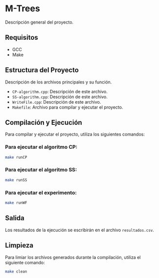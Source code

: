 # M-Trees

Descripción general del proyecto.

## Requisitos

- GCC
- Make

## Estructura del Proyecto

Descripción de los archivos principales y su función.

- `CP-algorithm.cpp`: Descripción de este archivo.
- `SS-algorithm.cpp`: Descripción de este archivo.
- `WriteFile.cpp`: Descripción de este archivo.
- `Makefile`: Archivo para compilar y ejecutar el proyecto.

## Compilación y Ejecución

Para compilar y ejecutar el proyecto, utiliza los siguientes comandos:

### Para ejecutar el algoritmo CP:

```sh
make runCP
```

### Para ejecutar el algoritmo SS:

```sh
make runSS
```

### Para ejecutar el experimento:

```sh
make runWF
```

## Salida

Los resultados de la ejecución se escribirán en el archivo `resultados.csv`.

## Limpieza

Para limiar los archivos generados durante la compilación, utiliza el siguiente comando:

```sh
make clean
```
